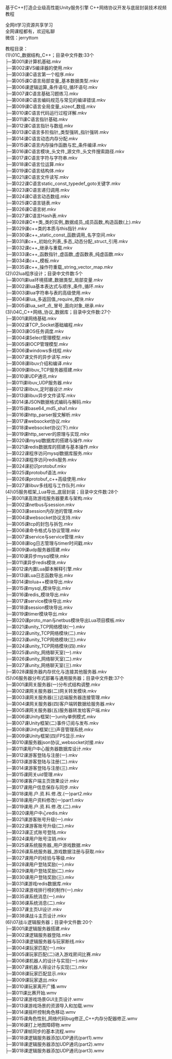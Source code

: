 基于C++打造企业级高性能Unity服务引擎 C++网络协议开发与底层封装技术视频教程

全网it学习资源共享学习<br>全网课程都有，欢迎私聊<br>微信：jerryttom<br>

教程目录：<br> (1)\01C_数据结构_C++；目录中文件数:33个<br> ├─第001课计算机基础.mkv<br> ├─第002课VS编译器的使用.mkv<br> ├─第003课C语言第一个程序.mkv<br> ├─第005课C语言局部变量_基本数据类型.mkv<br> ├─第006课逻辑运算_条件语句_循环语句.mkv<br> ├─第007课C语言基础习题练习.mkv<br> ├─第008课C语言编码规范与常见的编译错误.mkv<br> ├─第009课C语言全局变量_sizeof_数组.mkv<br> ├─第010课C语言代码运行过程详解.mkv<br> ├─第011课C语言指针基础.mkv<br> ├─第012课C语言指针与数组.mkv<br> ├─第013课C语言多阶指针_类型强转_指针强转.mkv<br> ├─第014课C语言动态内存分配.mkv<br> ├─第015课C语言内存操作函数与宏_条件编译.mkv<br> ├─第016课C语言模块_头文件_源文件_头文件搜索路径.mkv<br> ├─第017课C语言字符与字符串.mkv<br> ├─第018课C语言位运算.mkv<br> ├─第019课C语言结构体.mkv<br> ├─第021课C语言文件读写.mkv<br> ├─第022课C语言static_const_typedef_goto关键字.mkv<br> ├─第023课C语言递归调用.mkv<br> ├─第024课C语言动态数组.mkv<br> ├─第025课C语言链表.mkv<br> ├─第026课C语言树.mkv<br> ├─第027课C语言Hash表.mkv<br> ├─第028课C++类_类的实例_数据成员_成员函数_构造函数(上).mkv<br> ├─第029课c++类的本质与this指针.mkv<br> ├─第030课c++_static_const_函数调用_名字空间.mkv<br> ├─第031课c++_初始化列表_多态_动态分配_struct_引用.mkv<br> ├─第032课c++_继承与重载.mkv<br> ├─第033课c++_函数指针_虚函数_虚函数表_纯虚函数.mkv<br> ├─第034课c++_模板.mkv<br> ├─第035课c++_操作符重载_string_vector_map.mkv<br> (2)\02lua程序设计；目录中文件数:5个<br> ├─第001课lua环境搭建_数据类型_局部变量.mkv<br> ├─第002课lua基本表达式与顺序_条件_循环.mkv<br> ├─第003课lua字符串与表的高级使用.mkv<br> ├─第004课lua_多返回值_require_模块.mkv<br> ├─第005课lua_self_点_冒号_面向对象_继承.mkv<br> (3)\04C_C++网络_协议_数据库；目录中文件数:27个<br> ├─第001课网络基础.mkv<br> ├─第002课TCP_Socket基础编程.mkv<br> ├─第003课OS任务调度.mkv<br> ├─第004课Select管理模型.mkv<br> ├─第005课IOCP管理模型.mkv<br> ├─第006课windows多线程.mkv<br> ├─第007课文件的异步读写.mkv<br> ├─第008课libuv介绍和编译.mkv<br> ├─第009课libuv_TCP服务器搭建.mkv<br> ├─第010课UDP通讯.mkv<br> ├─第011课libuv_UDP服务器.mkv<br> ├─第012课libuv_定时器设计.mkv<br> ├─第013课libuv异步文件读写.mkv<br> ├─第014课JSON数据格式编码与解码.mkv<br> ├─第015课base64_md5_sha1.mkv<br> ├─第016课http_parser报文解析.mkv<br> ├─第017课websocket协议.mkv<br> ├─第018课websocket协议(下).mkv<br> ├─第019课http_server的原理与实现.mkv<br> ├─第020课mysql数据库的搭建与操作.mkv<br> ├─第021课redis数据库的搭建与基本操作.mkv<br> ├─第022课程序访问mysql数据库服务.mkv<br> ├─第023课程序访问redis服务.mkv<br> ├─第024课初识protobuf.mkv<br> ├─第025课protobuf语法.mkv<br> ├─第026课protobuf_c++高级使用.mkv<br> ├─第027课libuv多线程与工作队列.mkv<br> (4)\05服务框架_Lua导出_底层封装；目录中文件数:28个<br> ├─第001课高效游戏服务器要素与架构.mkv<br> ├─第002课netbus与session.mkv<br> ├─第003课session内存池的管理.mkv<br> ├─第004课websocket协议支持.mkv<br> ├─第005课tcp的封包与拆包.mkv<br> ├─第006课命令格式与协议管理.mkv<br> ├─第007课service与service管理.mkv<br> ├─第008课log日志管理与timer时间戳.mkv<br> ├─第009课udp服务器搭建.mkv<br> ├─第010课异步mysql模块.mkv<br> ├─第011课异步redis模块.mkv<br> ├─第012课内置Lua脚本解释引擎.mkv<br> ├─第013课Lua日志函数导出.mkv<br> ├─第014课tolua++模块导出.mkv<br> ├─第015课mysql_模块导出.mkv<br> ├─第016课redis_模块导出.mkv<br> ├─第017课service模块导出.mkv<br> ├─第018课session模块导出.mkv<br> ├─第019课timer模块导出.mkv<br> ├─第020课proto_man与netbus模块导出Lua项目模板.mkv<br> ├─第021课unity_TCP网络模块(一).mkv<br> ├─第022课unity_TCP网络模块(二).mkv<br> ├─第023课unity_TCP网络模块(三).mkv<br> ├─第024课unity_TCP网络模块(四).mkv<br> ├─第025课unity_网络聊天室(一).mkv<br> ├─第026课unity_网络聊天室(二).mkv<br> ├─第027课unity_网络聊天室(三).mkv<br> ├─第028课服务器内存优化与连接其他服务器.mkv<br> (5)\06服务器分布式部署与通用服务器；目录中文件数:37个<br> ├─第001课网关服务器(一)分布式结构调整.mkv<br> ├─第002课网关服务器(二)网关转发模块.mkv<br> ├─第003课网关服务器(三)远端服务器连接管理.mkv<br> ├─第004课网关服务器(四)客户端转数据给服务器.mkv<br> ├─第005课网关服务器(五)服务器转发给客户端.mkv<br> ├─第006课Unity框架(一)unity单例模式.mkv<br> ├─第007课Unity框架(二)事件订阅与发布.mkv<br> ├─第008课Unty框架(三)声音管理系统.mkv<br> ├─第009课Unity框架(四)FPS显示.mkv<br> ├─第010课服务器json协议_websocket对接.mkv<br> ├─第011课用户中心服务器数据库设计.mkv<br> ├─第012课游客登陆与注册(一).mkv<br> ├─第013课游客登陆与注册(二).mkv<br> ├─第014课游客登陆与注册(三).mkv<br> ├─第015课网关uid管理.mkv<br> ├─第016课客户端主页效果设计.mkv<br> ├─第017课用户信息保存与同步.mkv<br> ├─第018课用.户.资.料.修.改.(一)part2.mkv<br> ├─第018课用户资料修改(一)part1.mkv<br> ├─第019课用.户.资.料.修.改.(二).mkv<br> ├─第020课用户中心redis.mkv<br> ├─第021课游客账号升级(一).mkv<br> ├─第022课游客账号升级(二).mkv<br> ├─第023课正式账号登陆.mkv<br> ├─第024课用户账号注销.mkv<br> ├─第025课系统服务器_用户游戏数据.mkv<br> ├─第026课系统服务器_游戏数据注册与获取.mkv<br> ├─第027课用户的经验与等级.mkv<br> ├─第028课用户登陆奖励(一).mkv<br> ├─第029课用户登陆奖励(二).mkv<br> ├─第030课用户登陆奖励(三).mkv<br> ├─第031课游戏redis数据库.mkv<br> ├─第032课游戏排行榜的制作(一).mkv<br> ├─第035课系统消息(一).mkv<br> ├─第036课系统消息(二).mkv<br> ├─第037课主页UI设计.mkv<br> ├─第038课战斗主页设计.mkv<br> (6)\07战斗逻辑服务器；目录中文件数:20个<br> ├─第001课逻辑服务器搭建.mkv<br> ├─第002课逻辑服务器登陆.mkv<br> ├─第003课逻辑服务器与玩家断线.mkv<br> ├─第004课玩家匹配(一).mkv<br> ├─第005课玩家匹配(二)进入游戏房间比赛.mkv<br> ├─第006课机器人的设计与实现(一).mkv<br> ├─第007课机器人得设计与实现(二).mkv<br> ├─第008课玩家匹配显示.mkv<br> ├─第009课玩家退出.mkv<br> ├─第010课玩家离开广播.wmv<br> ├─第011课比赛开始.wmv<br> ├─第012课游戏场景GUI主页设计.wmv<br> ├─第013课游戏场景的资源导入和加载.wmv<br> ├─第014课摇杆控制角色移动.wmv<br> ├─第015课角色性别_网络代码bug修正_C++内存分配器修正.wmv<br> ├─第016课打上地图障碍物.wmv<br> ├─第017课帧同步的基本流程.wmv<br> ├─第018课逻辑服务器添加UDP通讯(part1).wmv<br> ├─第018课逻辑服务器添加UDP通讯(part2).wmv<br> ├─第018课逻辑服务器添加UDP通讯(part3).wmv